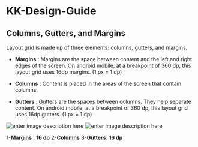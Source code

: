 # KK-Design-Guide

## **Columns, Gutters, and Margins**

Layout grid is made up of three elements: columns, gutters, and margins. 


- **Margins** : Margins are the space between content and the left and right edges of the screen. On android mobile, at a breakpoint of 360 dp, this layout grid uses 16dp margins. (1 px = 1 dp)

- **Columns** : Content is placed in the areas of the screen that contain columns.

- **Gutters** : Gutters are the spaces between columns. They help separate content. On android mobile, at a breakpoint of 360 dp, this layout grid uses 16dp gutters. (1 px = 1 dp)



![enter image description here](https://i.imgur.com/2wXIrUd.png)       ![enter image description here](https://i.imgur.com/1sM0y6w.png)   

1-**Margins**  : **16 dp**
2-**Columns**
3-**Gutters**: **16 dp**

